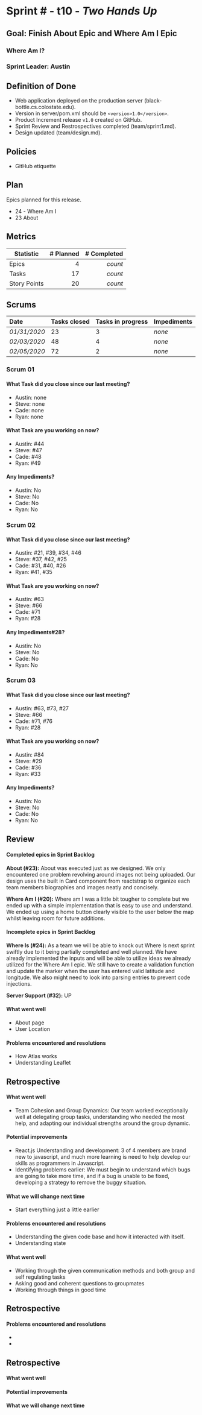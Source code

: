 # Sprint # - t10 - *Two Hands Up*

## Goal: Finish About Epic and Where Am I Epic

### Where Am I?
### Sprint Leader: Austin

## Definition of Done

* Web application deployed on the production server (black-bottle.cs.colostate.edu).
* Version in server/pom.xml should be `<version>1.0</version>`.
* Product Increment release `v1.0` created on GitHub.
* Sprint Review and Restrospectives completed (team/sprint1.md).
* Design updated (team/design.md).

## Policies

* GitHub etiquette


## Plan

Epics planned for this release.

* 24 - Where Am I
* 23 About


## Metrics

| Statistic | # Planned | # Completed |
| --- | ---: | ---: |
| Epics | 4 | *count* |
| Tasks |  17   | *count* |
| Story Points |  20 | *count* |


## Scrums

| Date | Tasks closed  | Tasks in progress | Impediments |
| :--- | :--- | :--- | :--- |
| *01/31/2020* | 23 | 3 | *none* |
| *02/03/2020* | 48 | 4 | *none* |
| *02/05/2020* | 72 | 2 | *none* |


### Scrum 01
#### What Task did you close since our last meeting?
* Austin: none
* Steve: none
* Cade: none
* Ryan: none

#### What Task are you working on now?
* Austin: #44
* Steve: #47
* Cade: #48
* Ryan: #49

#### Any Impediments?
* Austin: No
* Steve: No
* Cade: No
* Ryan: No

### Scrum 02
#### What Task did you close since our last meeting?
* Austin: #21, #39, #34, #46
* Steve: #37, #42, #25
* Cade: #31, #40, #26
* Ryan: #41, #35 

#### What Task are you working on now?
* Austin: #63
* Steve: #66
* Cade: #71
* Ryan: #28

#### Any Impediments#28?
* Austin: No
* Steve: No
* Cade: No 
* Ryan: No

### Scrum 03
#### What Task did you close since our last meeting?
* Austin: #63, #73, #27
* Steve: #66
* Cade: #71, #76
* Ryan: #28

#### What Task are you working on now?
* Austin: #84
* Steve: #29
* Cade: #36
* Ryan: #33

#### Any Impediments?
* Austin: No
* Steve: No
* Cade: No
* Ryan: No

## Review

#### Completed epics in Sprint Backlog
**About (#23):** About was executed just as we designed. We only encountered one problem revolving around images not being uploaded. Our design uses the built in Card component from reactstrap to organize each team members biographies and images neatly and concisely.

**Where Am I (#20):** Where am I was a little bit tougher to complete but we ended up with a simple implementation that is easy to use and understand. We ended up using a home button clearly visible to the user below the map whilst leaving room for future additions.

#### Incomplete epics in Sprint Backlog
**Where Is (#24):** As a team we will be able to knock out Where Is next sprint swiftly due to it being partially completed and well planned. We have already implemented the inputs and will be able to utilize ideas we already utilized for the Where Am I epic. We still have to create a validation function and update the marker when the user has entered valid latitude and longitude. We also might need to look into parsing entries to prevent code injections.

**Server Support (#32):** UP

#### What went well
* About page
* User Location

#### Problems encountered and resolutions
* How Atlas works
* Understanding Leaflet

## Retrospective

#### What went well
* Team Cohesion and Group Dynamics: 
    Our team worked exceptionally well at delegating group tasks,
    understanding who needed the most help, and adapting our individual strengths around the
    group dynamic. 
#### Potential improvements
* React.js Understanding and development: 3 of 4 members are brand new to javascript, and much more
    learning is need to help develop our skills as programmers in Javascript. 
* Identifying problems earlier: We must begin to understand which bugs are going to take more time, and 
    if a bug is unable to be fixed, developing a strategy to remove the buggy situation. 
#### What we will change next time
* Start everything just a little earlier

#### Problems encountered and resolutions
* Understanding the given code base and how it interacted with itself.
* Understanding state

#### What went well
* Working through the given communication methods and both group and self regulating tasks
* Asking good and coherent questions to groupmates
* Working through things in good time 

## Retrospective

#### Problems encountered and resolutions
*
*

## Retrospective

#### What went well

#### Potential improvements

#### What we will change next time

